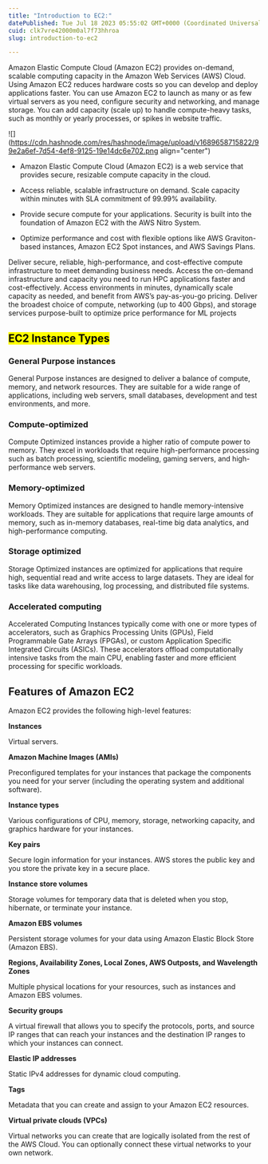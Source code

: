 ```yaml
---
title: "Introduction to EC2:"
datePublished: Tue Jul 18 2023 05:55:02 GMT+0000 (Coordinated Universal Time)
cuid: clk7vre42000m0al7f73hhroa
slug: introduction-to-ec2

---
```


Amazon Elastic Compute Cloud (Amazon EC2) provides on-demand, scalable computing capacity in the Amazon Web Services (AWS) Cloud. Using Amazon EC2 reduces hardware costs so you can develop and deploy applications faster. You can use Amazon EC2 to launch as many or as few virtual servers as you need, configure security and networking, and manage storage. You can add capacity (scale up) to handle compute-heavy tasks, such as monthly or yearly processes, or spikes in website traffic.

![](https://cdn.hashnode.com/res/hashnode/image/upload/v1689658715822/99e2a6ef-7d54-4ef8-9125-19e14dc6e702.png align="center")

* Amazon Elastic Compute Cloud (Amazon EC2) is a web service that provides secure, resizable compute capacity in the cloud.
    
* Access reliable, scalable infrastructure on demand. Scale capacity within minutes with SLA commitment of 99.99% availability.
    
* Provide secure compute for your applications. Security is built into the foundation of Amazon EC2 with the AWS Nitro System.
    
* Optimize performance and cost with flexible options like AWS Graviton-based instances, Amazon EC2 Spot instances, and AWS Savings Plans.
    

Deliver secure, reliable, high-performance, and cost-effective compute infrastructure to meet demanding business needs. Access the on-demand infrastructure and capacity you need to run HPC applications faster and cost-effectively. Access environments in minutes, dynamically scale capacity as needed, and benefit from AWS’s pay-as-you-go pricing. Deliver the broadest choice of compute, networking (up to 400 Gbps), and storage services purpose-built to optimize price performance for ML projects

## <mark>EC2 Instance Types</mark>

### General Purpose instances

General Purpose instances are designed to deliver a balance of compute, memory, and network resources. They are suitable for a wide range of applications, including web servers, small databases, development and test environments, and more.

### Compute-optimized

Compute Optimized instances provide a higher ratio of compute power to memory. They excel in workloads that require high-performance processing such as batch processing, scientific modeling, gaming servers, and high-performance web servers.

### Memory-optimized

Memory Optimized instances are designed to handle memory-intensive workloads. They are suitable for applications that require large amounts of memory, such as in-memory databases, real-time big data analytics, and high-performance computing.

### Storage optimized

Storage Optimized instances are optimized for applications that require high, sequential read and write access to large datasets. They are ideal for tasks like data warehousing, log processing, and distributed file systems.

### Accelerated computing

Accelerated Computing Instances typically come with one or more types of accelerators, such as Graphics Processing Units (GPUs), Field Programmable Gate Arrays (FPGAs), or custom Application Specific Integrated Circuits (ASICs). These accelerators offload computationally intensive tasks from the main CPU, enabling faster and more efficient processing for specific workloads.

## **Features of Amazon EC2**

Amazon EC2 provides the following high-level features:

**Instances**

Virtual servers.

**Amazon Machine Images (AMIs)**

Preconfigured templates for your instances that package the components you need for your server (including the operating system and additional software).

**Instance types**

Various configurations of CPU, memory, storage, networking capacity, and graphics hardware for your instances.

**Key pairs**

Secure login information for your instances. AWS stores the public key and you store the private key in a secure place.

**Instance store volumes**

Storage volumes for temporary data that is deleted when you stop, hibernate, or terminate your instance.

**Amazon EBS volumes**

Persistent storage volumes for your data using Amazon Elastic Block Store (Amazon EBS).

**Regions, Availability Zones, Local Zones, AWS Outposts, and Wavelength Zones**

Multiple physical locations for your resources, such as instances and Amazon EBS volumes.

**Security groups**

A virtual firewall that allows you to specify the protocols, ports, and source IP ranges that can reach your instances and the destination IP ranges to which your instances can connect.

**Elastic IP addresses**

Static IPv4 addresses for dynamic cloud computing.

**Tags**

Metadata that you can create and assign to your Amazon EC2 resources.

**Virtual private clouds (VPCs)**

Virtual networks you can create that are logically isolated from the rest of the AWS Cloud. You can optionally connect these virtual networks to your own network.